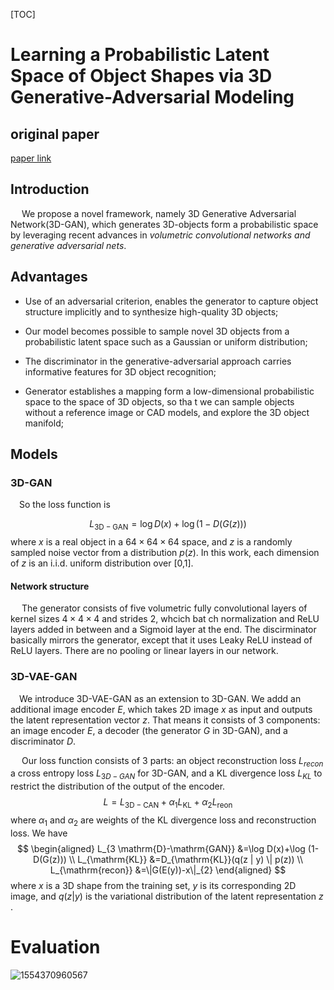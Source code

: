 [TOC]

#  Learning a Probabilistic Latent Space of Object Shapes via 3D Generative-Adversarial Modeling

## original paper

[paper link](<http://papers.nips.cc/paper/6096-learning-a-probabilistic-latent-space-of-object-shapes-via-3d-generative-adversarial-modeling.pdf>)

## Introduction

&emsp; We propose a novel framework, namely 3D Generative Adversarial Network(3D-GAN), which generates 3D-objects form a probabilistic space by leveraging recent advances in *volumetric convolutional networks and generative adversarial nets*. 

## Advantages

- Use of an adversarial criterion, enables the generator to capture object structure implicitly and to synthesize high-quality 3D objects;

- Our model becomes possible to sample novel 3D objects from a probabilistic latent space such as a Gaussian or uniform distribution;

- The discriminator in the generative-adversarial approach carries informative features for 3D object recognition;

- Generator establishes a mapping form a low-dimensional probabilistic space to the space of 3D objects, so tha t we can sample objects without a reference image or CAD models, and explore the 3D object manifold;

  

## Models

###  3D-GAN

&emsp;So the loss function is 

$$
L_{3 \mathrm{D}-\mathrm{GAN}}=\log D(x)+\log (1-D(G(z)))
$$
where $x​$ is a real object in a $64 \times 64 \times 64​$ space, and $z​$ is a randomly sampled noise vector from a distribution $p(z)​$. In this work, each dimension of $z​$ is an i.i.d. uniform distribution over [0,1].

#### Network structure 

&emsp; The generator consists of five volumetric fully convolutional layers of kernel sizes $4 \times 4\times 4​$ and strides $2​$, whcich bat ch normalization and ReLU layers added in between and a Sigmoid layer at the end. The discirminator basically mirrors the generator, except that it uses Leaky ReLU instead of ReLU layers. There are no pooling or linear layers in our network.

### 3D-VAE-GAN

&emsp;We introduce 3D-VAE-GAN as an extension to 3D-GAN. We addd an additional image encoder $E$, which takes 2D image $x$ as input and outputs the latent representation vector $z$. That means it consists of 3 components: an image encoder $E$,  a decoder (the generator $G$ in 3D-GAN), and a discriminator $D$.

&emsp; Our loss function consists of 3 parts: an object reconstruction loss $L_{recon}$ a cross entropy loss $L_{3D-GAN}$ for 3D-GAN, and a KL divergence loss $L_{KL}$ to restrict the distribution of the output of the encoder.
$$
L=L_{3 \mathrm{D}-\mathrm{CAN}}+\alpha_{1} L_{\mathrm{KL}}+\alpha_{2} L_{\mathrm{reon}}
$$
where $\alpha_1$ and $\alpha_2$ are weights of the KL divergence loss and reconstruction loss. We have 
$$
\begin{aligned} L_{3 \mathrm{D}-\mathrm{GAN}} &=\log D(x)+\log (1-D(G(z))) \\ L_{\mathrm{KL}} &=D_{\mathrm{KL}}(q(z | y) \| p(z)) \\ L_{\mathrm{recon}} &=\|G(E(y))-x\|_{2} \end{aligned}
$$
where $x$ is a 3D shape from the training set, $y$ is its corresponding 2D image, and $q(z|y)$ is the variational distribution of the latent representation $z​$.

# Evaluation

![1554370960567](C:\Users\Wolf\AppData\Roaming\Typora\typora-user-images\1554370960567.png)